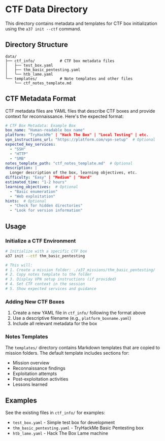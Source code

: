 # CTF Data Directory

This directory contains metadata and templates for CTF box initialization using the `a37 init --ctf` command.

## Directory Structure

```
data/
├── ctf_info/           # CTF box metadata files
│   ├── test_box.yaml
│   ├── thm_basic_pentesting.yaml
│   └── htb_lame.yaml
└── templates/          # Note templates and other files
    └── ctf_notes_template.md
```

## CTF Metadata Format

CTF metadata files are YAML files that describe CTF boxes and provide context for reconnaissance. Here's the expected format:

```yaml
# CTF Box Metadata: Example Box
box_name: "Human-readable box name"
platform: "TryHackMe" | "Hack The Box" | "Local Testing" | etc.
vpn_instructions_url: "https://platform.com/vpn-setup"  # Optional
expected_key_services:
  - "SSH"
  - "HTTP"
  - "SMB"
notes_template_path: "ctf_notes_template.md"  # Optional
description: |
  Longer description of the box, learning objectives, etc.
difficulty: "Easy" | "Medium" | "Hard"
estimated_time: "1-2 hours"
learning_objectives:  # Optional
  - "Basic enumeration"
  - "Web exploitation"
hints:  # Optional
  - "Check for hidden directories"
  - "Look for version information"
```

## Usage

### Initialize a CTF Environment

```bash
# Initialize with a specific CTF box
a37 init --ctf thm_basic_pentesting

# This will:
# 1. Create a mission folder: ./a37_missions/thm_basic_pentesting/
# 2. Copy notes template to the folder
# 3. Display VPN setup instructions (if provided)
# 4. Set CTF context in the session
# 5. Show expected services and guidance
```

### Adding New CTF Boxes

1. Create a new YAML file in `ctf_info/` following the format above
2. Use a descriptive filename (e.g., `platform_boxname.yaml`)
3. Include all relevant metadata for the box

### Notes Templates

The `templates/` directory contains Markdown templates that are copied to mission folders. The default template includes sections for:

- Mission overview
- Reconnaissance findings
- Exploitation attempts
- Post-exploitation activities
- Lessons learned

## Examples

See the existing files in `ctf_info/` for examples:
- `test_box.yaml` - Simple test box for development
- `thm_basic_pentesting.yaml` - TryHackMe Basic Pentesting box
- `htb_lame.yaml` - Hack The Box Lame machine
